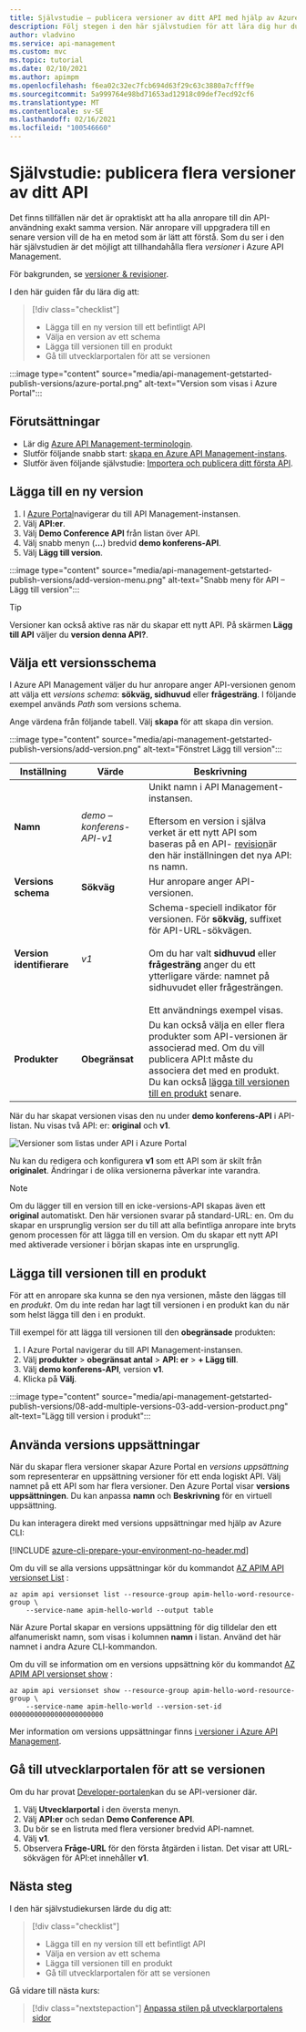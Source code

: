 ```yaml
---
title: Självstudie – publicera versioner av ditt API med hjälp av Azure API Management
description: Följ stegen i den här självstudien för att lära dig hur du publicerar flera API-versioner i API Management.
author: vladvino
ms.service: api-management
ms.custom: mvc
ms.topic: tutorial
ms.date: 02/10/2021
ms.author: apimpm
ms.openlocfilehash: f6ea02c32ec7fcb694d63f29c63c3880a7cfff9e
ms.sourcegitcommit: 5a999764e98bd71653ad12918c09def7ecd92cf6
ms.translationtype: MT
ms.contentlocale: sv-SE
ms.lasthandoff: 02/16/2021
ms.locfileid: "100546660"
---
```

# <a name="tutorial-publish-multiple-versions-of-your-api"></a>Självstudie: publicera flera versioner av ditt API 

Det finns tillfällen när det är opraktiskt att ha alla anropare till din API-användning exakt samma version. När anropare vill uppgradera till en senare version vill de ha en metod som är lätt att förstå. Som du ser i den här självstudien är det möjligt att tillhandahålla flera *versioner* i Azure API Management. 

För bakgrunden, se [versioner & revisioner](https://azure.microsoft.com/blog/versions-revisions/).

I den här guiden får du lära dig att:

> [!div class="checklist"]
> * Lägga till en ny version till ett befintligt API
> * Välja en version av ett schema
> * Lägga till versionen till en produkt
> * Gå till utvecklarportalen för att se versionen

:::image type="content" source="media/api-management-getstarted-publish-versions/azure-portal.png" alt-text="Version som visas i Azure Portal":::

## <a name="prerequisites"></a>Förutsättningar

+ Lär dig [Azure API Management-terminologin](api-management-terminology.md).
+ Slutför följande snabb start: [skapa en Azure API Management-instans](get-started-create-service-instance.md).
+ Slutför även följande självstudie: [Importera och publicera ditt första API](import-and-publish.md).

## <a name="add-a-new-version"></a>Lägga till en ny version

1. I [Azure Portal](https://portal.azure.com)navigerar du till API Management-instansen.
1. Välj **API:er**.
1. Välj **Demo Conference API** från listan över API. 
1. Välj snabb menyn (**...**) bredvid **demo konferens-API**.
1. Välj **Lägg till version**.

:::image type="content" source="media/api-management-getstarted-publish-versions/add-version-menu.png" alt-text="Snabb meny för API – Lägg till version":::


> [!TIP]
> Versioner kan också aktive ras när du skapar ett nytt API. På skärmen **Lägg till API** väljer du **version denna API?**.

## <a name="choose-a-versioning-scheme"></a>Välja ett versionsschema

I Azure API Management väljer du hur anropare anger API-versionen genom att välja ett *versions schema*: **sökväg, sidhuvud** eller **frågesträng**. I följande exempel används *Path* som versions schema.

Ange värdena från följande tabell. Välj **skapa** för att skapa din version.

:::image type="content" source="media/api-management-getstarted-publish-versions/add-version.png" alt-text="Fönstret Lägg till version":::



|Inställning   |Värde  |Beskrivning  |
|---------|---------|---------|
|**Namn**     |  *demo – konferens-API-v1*       |  Unikt namn i API Management-instansen.<br/><br/>Eftersom en version i själva verket är ett nytt API som baseras på en API- [revision](api-management-get-started-revise-api.md)är den här inställningen det nya API: ns namn.   |
|**Versions schema**     |  **Sökväg**       |  Hur anropare anger API-versionen.     |
|**Version identifierare**     |  *v1*       |  Schema-speciell indikator för versionen. För **sökväg**, suffixet för API-URL-sökvägen. <br/><br/> Om du har valt **sidhuvud** eller **frågesträng** anger du ett ytterligare värde: namnet på sidhuvudet eller frågesträngen.<br/><br/> Ett användnings exempel visas.        |
|**Produkter**     |  **Obegränsat**       |  Du kan också välja en eller flera produkter som API-versionen är associerad med. Om du vill publicera API:t måste du associera det med en produkt. Du kan också [lägga till versionen till en produkt](#add-the-version-to-a-product) senare.      |

När du har skapat versionen visas den nu under **demo konferens-API** i API-listan. Nu visas två API: er: **original** och **v1**.

![Versioner som listas under API i Azure Portal](media/api-management-getstarted-publish-versions/version-list.png)

Nu kan du redigera och konfigurera **v1** som ett API som är skilt från **originalet**. Ändringar i de olika versionerna påverkar inte varandra.

> [!Note]
> Om du lägger till en version till en icke-versions-API skapas även ett **original** automatiskt. Den här versionen svarar på standard-URL: en. Om du skapar en ursprunglig version ser du till att alla befintliga anropare inte bryts genom processen för att lägga till en version. Om du skapar ett nytt API med aktiverade versioner i början skapas inte en ursprunglig.

## <a name="add-the-version-to-a-product"></a>Lägga till versionen till en produkt

För att en anropare ska kunna se den nya versionen, måste den läggas till en *produkt*. Om du inte redan har lagt till versionen i en produkt kan du när som helst lägga till den i en produkt.

Till exempel för att lägga till versionen till den **obegränsade** produkten:
1. I Azure Portal navigerar du till API Management-instansen.
1. Välj **produkter**  >  **obegränsat antal**  >  **API: er**  >  **+ Lägg till**.
1. Välj **demo konferens-API**, version **v1**.
1. Klicka på **Välj**.

:::image type="content" source="media/api-management-getstarted-publish-versions/08-add-multiple-versions-03-add-version-product.png" alt-text="Lägg till version i produkt":::

## <a name="use-version-sets"></a>Använda versions uppsättningar

När du skapar flera versioner skapar Azure Portal en *versions uppsättning* som representerar en uppsättning versioner för ett enda logiskt API. Välj namnet på ett API som har flera versioner. Den Azure Portal visar **versions uppsättningen**. Du kan anpassa **namn** och **Beskrivning** för en virtuell uppsättning.

Du kan interagera direkt med versions uppsättningar med hjälp av Azure CLI:

[!INCLUDE [azure-cli-prepare-your-environment-no-header.md](../../includes/azure-cli-prepare-your-environment-no-header.md)]

Om du vill se alla versions uppsättningar kör du kommandot [AZ APIM API versionset List](/cli/azure/apim/api/versionset#az_apim_api_versionset_list) :

```azurecli
az apim api versionset list --resource-group apim-hello-word-resource-group \
    --service-name apim-hello-world --output table
```

När Azure Portal skapar en versions uppsättning för dig tilldelar den ett alfanumeriskt namn, som visas i kolumnen **namn** i listan. Använd det här namnet i andra Azure CLI-kommandon.

Om du vill se information om en versions uppsättning kör du kommandot [AZ APIM API versionset show](/api/versionset#az_apim_api_versionset_show) :

```azurecli
az apim api versionset show --resource-group apim-hello-word-resource-group \
    --service-name apim-hello-world --version-set-id 00000000000000000000000
```

Mer information om versions uppsättningar finns [i versioner i Azure API Management](api-management-versions.md#how-versions-are-represented).

## <a name="browse-the-developer-portal-to-see-the-version"></a>Gå till utvecklarportalen för att se versionen

Om du har provat [Developer-portalen](api-management-howto-developer-portal-customize.md)kan du se API-versioner där.

1. Välj **Utvecklarportal** i den översta menyn.
2. Välj **API:er** och sedan **Demo Conference API**.
3. Du bör se en listruta med flera versioner bredvid API-namnet.
4. Välj **v1**.
5. Observera **Fråge-URL** för den första åtgärden i listan. Det visar att URL-sökvägen för API:et innehåller **v1**.

## <a name="next-steps"></a>Nästa steg

I den här självstudiekursen lärde du dig att:

> [!div class="checklist"]
> * Lägga till en ny version till ett befintligt API
> * Välja en version av ett schema 
> * Lägga till versionen till en produkt
> * Gå till utvecklarportalen för att se versionen

Gå vidare till nästa kurs:

> [!div class="nextstepaction"]
> [Anpassa stilen på utvecklarportalens sidor](api-management-howto-developer-portal-customize.md)

